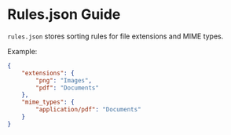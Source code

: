 # Rules.json Guide

`rules.json` stores sorting rules for file extensions and MIME types.

Example:
```json
{
    "extensions": {
        "png": "Images",
        "pdf": "Documents"
    },
    "mime_types": {
        "application/pdf": "Documents"
    }
}
```
